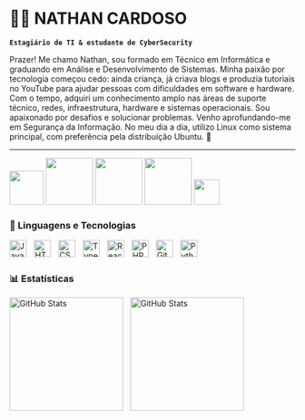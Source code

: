# 👨‍💻 NATHAN CARDOSO 

**`Estagiário de TI & estudante de CyberSecurity`**

Prazer! Me chamo Nathan, sou formado em Técnico em Informática e graduando em Análise e Desenvolvimento de Sistemas. Minha paixão por tecnologia começou cedo: ainda criança, já criava blogs e produzia tutoriais no YouTube para ajudar pessoas com dificuldades em software e hardware.
Com o tempo, adquiri um conhecimento amplo nas áreas de suporte técnico, redes, infraestrutura, hardware e sistemas operacionais. Sou apaixonado por desafios e solucionar problemas. Venho aprofundando-me em Segurança da Informação. No meu dia a dia, utilizo Linux como sistema principal, com preferência pela distribuição Ubuntu.  🐧 

---
<img 
    width="60px"
src="https://camo.githubusercontent.com/2f3a14d03be17f27e16e9f027f3ca63db3563980a631a2ae525b50e3bd25a639/68747470733a2f2f696d672e736869656c64732e696f2f62616467652f4c696e75782d4643433632343f7374796c653d666c61742d737175617265266c6f676f3d6c696e7578266c6f676f436f6c6f723d626c61636b" 
     />
<img
width="83px"
src="https://camo.githubusercontent.com/6e575c08f788534cfcfc35a668bb755aff98073490d0cd06f1e8ae15ab403ec8/68747470733a2f2f696d672e736869656c64732e696f2f62616467652f4d65746173706c6f69742d3146393346463f7374796c653d666c61742d737175617265266c6f676f3d6d65746173706c6f6974266c6f676f436f6c6f723d7768697465"
/>
<img
    width="83px"
src="https://camo.githubusercontent.com/9743cec0c97396dd9ba01882f98af1263bfd83496321787d0d8f6c62e6465284/68747470733a2f2f696d672e736869656c64732e696f2f62616467652f4275727025323053756974652d4646364630303f7374796c653d666c61742d737175617265266c6f676f3d627572702d7375697465266c6f676f436f6c6f723d7768697465"
    />
<img
    width="83px"
src="https://camo.githubusercontent.com/cce2d86804fbf5ba062e459de5cc045a831911b4dfd9349f391be6a8e52f0858/68747470733a2f2f696d672e736869656c64732e696f2f62616467652f57697265736861726b2d3136373941373f7374796c653d666c61742d737175617265266c6f676f3d77697265736861726b266c6f676f436f6c6f723d7768697465"
/>
<img
width="45px"
src="https://camo.githubusercontent.com/14477a11d53d6725e93198e14c458c4c4c925133dd0fbe59849277e63295366f/68747470733a2f2f696d672e736869656c64732e696f2f62616467652f4e6d61702d3030353537313f7374796c653d666c61742d737175617265266c6f676f3d6e6d6170266c6f676f436f6c6f723d7768697465"
/>



### 🤖 Linguagens e Tecnologias

<img 
    align="left" 
    alt="JavaScript" 
    title="JavaScript"
    width="30px" 
    style="padding-right: 10px;" 
    src="https://cdn.jsdelivr.net/gh/devicons/devicon@latest/icons/javascript/javascript-original.svg" 
/>

          
<img 
    align="left" 
    alt="HTML"
    title="HTML" 
    width="30px" 
    style="padding-right: 10px;" 
    src="https://cdn.jsdelivr.net/gh/devicons/devicon@latest/icons/html5/html5-original.svg" 
/>
<img 
    align="left" 
    alt="CSS" 
    title="CSS"
    width="30px" 
    style="padding-right: 10px;" 
    src="https://cdn.jsdelivr.net/gh/devicons/devicon@latest/icons/css3/css3-original.svg" 
/>

<img 
    align="left" 
    alt="TypeScript"
    title="TypeScript" 
    width="30px" 
    style="padding-right: 10px;" 
    src="https://cdn.jsdelivr.net/gh/devicons/devicon@latest/icons/typescript/typescript-original.svg" 
/>
<img 
    align="left" 
    alt="React"
    title="React" 
    width="30px" 
    style="padding-right: 10px;" 
    src="https://cdn.jsdelivr.net/gh/devicons/devicon@latest/icons/react/react-original.svg" 
/>

<img 
    align="left" 
    alt="PHP" 
    title="PHP"
    width="30px" 
    style="padding-right: 10px;" 
    src="https://cdn.jsdelivr.net/gh/devicons/devicon@latest/icons/php/php-original.svg" 
/>

<img 
    align="left" 
    alt="Git" 
    title="Git"
    width="30px" 
    style="padding-right: 10px;" 
    src="https://cdn.jsdelivr.net/gh/devicons/devicon@latest/icons/git/git-original.svg" 
/>
<img 
    align="left" 
    alt="Python" 
    title="Python"
    width="30px" 
    style="padding-right: 10px;" 
    src="https://cdn.jsdelivr.net/gh/devicons/devicon@latest/icons/python/python-original.svg" 
/>

<br/>
<br/>

### 📊 Estatísticas

<p>
  <img 
    align="left" 
    alt="GitHub Stats" 
    height="200" 
    style="padding-right: 10px;" 
    src="https://github-readme-stats.vercel.app/api?username=NathanlCardoso&show_icons=true&theme=tokyonight&include_all_commits=true&locale=pt-br" 
  />

<img 
      align="left" 
      alt="GitHub Stats" 
      height="200" 
      src="https://github-readme-stats.vercel.app/api/top-langs/?username=nathanlcardoso&theme=tokyonight&layout=compact&custom_title=Tecnologias&langs_count=9" 
  />

</p>
